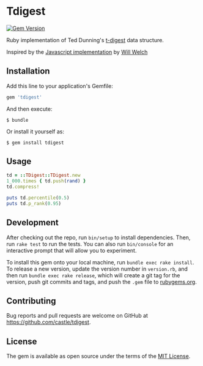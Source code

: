 # Tdigest

[![Gem Version](https://badge.fury.io/rb/tdigest.svg)](https://badge.fury.io/rb/tdigest)

Ruby implementation of Ted Dunning's [t-digest](https://github.com/tdunning/t-digest) data structure.

Inspired by the [Javascript implementation](https://github.com/welch/tdigest) by [Will Welch](https://github.com/welch)

## Installation

Add this line to your application's Gemfile:

```ruby
gem 'tdigest'
```

And then execute:

    $ bundle

Or install it yourself as:

    $ gem install tdigest

## Usage

```ruby
td = ::TDigest::TDigest.new
1_000.times { td.push(rand) }
td.compress!

puts td.percentile(0.5)
puts td.p_rank(0.95)
```

## Development

After checking out the repo, run `bin/setup` to install dependencies. Then, run `rake test` to run the tests. You can also run `bin/console` for an interactive prompt that will allow you to experiment.

To install this gem onto your local machine, run `bundle exec rake install`. To release a new version, update the version number in `version.rb`, and then run `bundle exec rake release`, which will create a git tag for the version, push git commits and tags, and push the `.gem` file to [rubygems.org](https://rubygems.org).

## Contributing

Bug reports and pull requests are welcome on GitHub at https://github.com/castle/tdigest.


## License

The gem is available as open source under the terms of the [MIT License](http://opensource.org/licenses/MIT).

